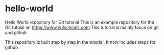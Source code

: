 # hello-world
Hello World repository for Git tutorial
This is an example repository for the Git tutoial on https://www.w3schools.com
This tutorial is mainly focus on git and github

This repository is built step by step in the tutorial.
It now includes steps for github

